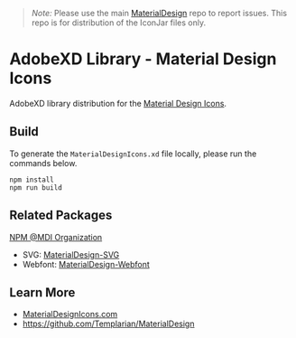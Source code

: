 > *Note:* Please use the main [MaterialDesign](https://github.com/Templarian/MaterialDesign/issues) repo to report issues. This repo is for distribution of the IconJar files only.

# AdobeXD Library - Material Design Icons

AdobeXD library distribution for the [Material Design Icons](https://materialdesignicons.com).

## Build

To generate the `MaterialDesignIcons.xd` file locally, please run the commands below.

```
npm install
npm run build
```

## Related Packages

[NPM @MDI Organization](https://npmjs.com/org/mdi)

- SVG: [MaterialDesign-SVG](https://github.com/Templarian/MaterialDesign-SVG)
- Webfont: [MaterialDesign-Webfont](https://github.com/Templarian/MaterialDesign-Webfont)

## Learn More

- [MaterialDesignIcons.com](https://materialdesignicons.com)
- https://github.com/Templarian/MaterialDesign
